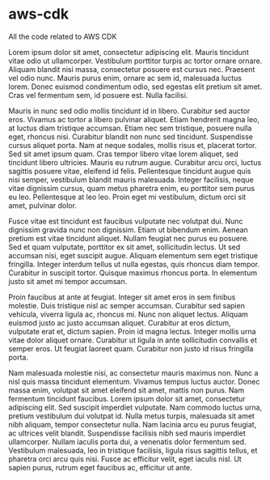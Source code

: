 # aws-cdk
All the code related to AWS CDK




Lorem ipsum dolor sit amet, consectetur adipiscing elit. Mauris tincidunt vitae odio ut ullamcorper. Vestibulum porttitor turpis ac tortor ornare ornare. Aliquam blandit nisi massa, consectetur posuere est cursus nec. Praesent vel odio nunc. Mauris purus enim, ornare ac sem id, malesuada luctus lorem. Donec euismod condimentum odio, sed egestas elit pretium sit amet. Cras vel fermentum sem, id posuere est. Nulla facilisi.

Mauris in nunc sed odio mollis tincidunt id in libero. Curabitur sed auctor eros. Vivamus ac tortor a libero pulvinar aliquet. Etiam hendrerit magna leo, at luctus diam tristique accumsan. Etiam nec sem tristique, posuere nulla eget, rhoncus nisi. Curabitur blandit non nunc sed tincidunt. Suspendisse cursus aliquet porta. Nam at neque sodales, mollis risus et, placerat tortor. Sed sit amet ipsum quam. Cras tempor libero vitae lorem aliquet, sed tincidunt libero ultricies. Mauris eu rutrum augue. Curabitur arcu orci, luctus sagittis posuere vitae, eleifend id felis. Pellentesque tincidunt augue quis nisi semper, vestibulum blandit mauris malesuada. Integer facilisis, neque vitae dignissim cursus, quam metus pharetra enim, eu porttitor sem purus eu leo. Pellentesque at leo leo. Proin eget mi vestibulum, dictum orci sit amet, pulvinar dolor.

Fusce vitae est tincidunt est faucibus vulputate nec volutpat dui. Nunc dignissim gravida nunc non dignissim. Etiam ut bibendum enim. Aenean pretium est vitae tincidunt aliquet. Nullam feugiat nec purus eu posuere. Sed et quam vulputate, porttitor ex sit amet, sollicitudin lectus. Ut sed accumsan nisi, eget suscipit augue. Aliquam elementum sem eget tristique fringilla. Integer interdum tellus ut nulla egestas, quis rhoncus diam tempor. Curabitur in suscipit tortor. Quisque maximus rhoncus porta. In elementum justo sit amet mi tempor accumsan.

Proin faucibus at ante at feugiat. Integer sit amet eros in sem finibus molestie. Duis tristique nisl ac semper accumsan. Curabitur sed sapien vehicula, viverra ligula ac, rhoncus mi. Nunc non aliquet lectus. Aliquam euismod justo ac justo accumsan aliquet. Curabitur at eros dictum, vulputate erat et, dictum sapien. Proin id magna lectus. Integer mollis urna vitae dolor aliquet ornare. Curabitur ut ligula in ante sollicitudin convallis et semper eros. Ut feugiat laoreet quam. Curabitur non justo id risus fringilla porta.

Nam malesuada molestie nisi, ac consectetur mauris maximus non. Nunc a nisl quis massa tincidunt elementum. Vivamus tempus luctus auctor. Donec massa enim, volutpat sit amet eleifend sit amet, mattis non purus. Nam fermentum tincidunt faucibus. Lorem ipsum dolor sit amet, consectetur adipiscing elit. Sed suscipit imperdiet vulputate. Nam commodo luctus urna, pretium vestibulum dui volutpat id. Nulla metus turpis, malesuada sit amet nibh aliquam, tempor consectetur nulla. Nam lacinia arcu eu purus feugiat, ac ultrices velit blandit. Suspendisse facilisis nibh sed mauris imperdiet ullamcorper. Nullam iaculis porta dui, a venenatis dolor fermentum sed. Vestibulum malesuada, leo in tristique facilisis, ligula risus sagittis tellus, et pharetra orci arcu quis nisi. Fusce ac efficitur velit, eget iaculis nisl. Ut sapien purus, rutrum eget faucibus ac, efficitur ut ante.

